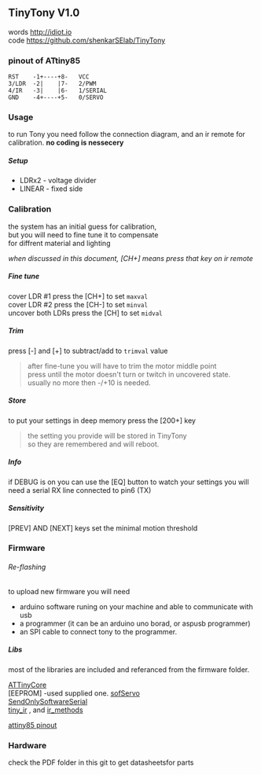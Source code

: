 ## TinyTony V1.0
words http://idiot.io   
code https://github.com/shenkarSElab/TinyTony 

### pinout of ATtiny85  
```
RST    -1+----+8-   VCC  
3/LDR  -2|    |7-   2/PWM  
4/IR   -3|    |6-   1/SERIAL  
GND    -4+----+5-   0/SERVO  
```

### Usage 
to run Tony you need follow the connection diagram, and an ir remote for calibration.  **no coding is nessecery**

##### Setup 
* LDRx2 - voltage divider
* LINEAR - fixed side

### Calibration   
the system has an initial guess for calibration,   
but you will need to fine tune it to compensate   
for diffrent material and lighting  

*when discussed in this document, [CH+] means press that key on ir remote* 
 
##### Fine tune  
cover LDR #1       press the [CH+] to set `maxval`    
cover LDR #2       press the [CH-] to set `minval`   
uncover both LDRs  press the [CH] to set  `midval`  

##### Trim  
press [-] and [+] to subtract/add to `trimval` value  
  > after fine-tune you will have to trim the motor middle point  
  > press until the motor doesn't turn or twitch in uncovered state.  
  > usually no more then -/+10 is needed.   
  
##### Store  
to put your settings in deep memory press the [200+] key  
  > the setting you provide will be stored in TinyTony   
  > so they are remembered and will  reboot.  
  
##### Info
if DEBUG is on you can use the [EQ] button to watch your settings
you will need a serial RX line connected to pin6 (TX)

##### Sensitivity 
  [PREV] AND [NEXT] keys set the minimal motion threshold 
  



### Firmware



###### Re-flashing
to upload new firmware you will need
* arduino software runing on your machine and able to communicate with usb
* a programmer (it can be an arduino uno borad, or aspusb programmer)
* an SPI cable to connect tony to the programmer.

##### Libs
most of the libraries are included and referanced from the firmware folder.

[ATTinyCore](https://github.com/SpenceKonde/ATTinyCore)  
[EEPROM] -used supplied one. 
[sofServo](http://playground.arduino.cc/ComponentLib/Servo)  
[SendOnlySoftwareSerial](https://forum.arduino.cc/index.php?topic=112013.msg841582#msg841582)  
[tiny_ir](https://gist.github.com/SeeJayDee/caa9b5cc29246df44e45b8e7d1b1cdc5) , and [ir_methods](https://github.com/z3t0/Arduino-IRremote/wiki/Receiving-with-the-IRremote-library)  

[attiny85 pinout](https://camo.githubusercontent.com/081b569122da2244ff7de8bae15eb56947d05cc8/687474703a2f2f6472617a7a792e636f6d2f652f696d672f50696e6f7574543835612e6a7067  )

### Hardware
check the PDF folder in this git to get datasheetsfor parts
